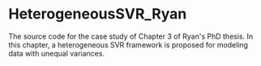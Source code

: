 # HeterogeneousSVR_Ryan
The source code for the case study of Chapter 3 of Ryan's PhD thesis. In this chapter, a heterogeneous SVR framework is proposed for modeling data with unequal variances.

